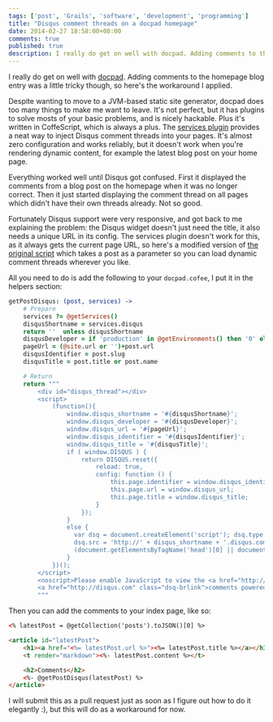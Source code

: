 ```yaml
---
tags: ['post', 'Grails', 'software', 'development', 'programming']
title: "Disqus comment threads on a docpad homepage"
date: 2014-02-27 18:58:00+00:00
comments: true
published: true
description: I really do get on well with docpad. Adding comments to the homepage blog entry was a little tricky though, so here's the workaround I applied.
---
```

I really do get on well with [docpad](http://docpad.org/). Adding comments to the homepage blog entry was a little tricky though, so here's the workaround I applied.

Despite wanting to move to a JVM-based static site generator, docpad does too many things to make me want to leave. It's not perfect, but it has plugins to solve mosts of your basic problems, and is nicely hackable. Plus it's written in CoffeScript, which is always a plus.  The [services plugin](https://github.com/docpad/docpad-plugin-services) provides a neat way to inject Disqus comment threads into your pages. It's almost zero configuration and works reliably, but it doesn't work when you're rendering dynamic content, for example the latest blog post on your home page. 

Everything worked well until Disqus got confused. First it displayed the comments from a blog post on the homepage when it was no longer correct. Then it just started displaying the comment thread on all pages which didn't have their own threads already. Not so good. 

Fortunately Disqus support were very responsive, and got back to me explaining the problem: the Disqus widget doesn't just need the title, it also needs a unique URL in its config. The services plugin doesn't work for this, as it always gets the current page URL, so here's a modified version of [the original script](https://github.com/docpad/docpad-plugin-services/blob/master/src/services.plugin.coffee#L356) which takes a post as a parameter so you can load dynamic comment threads wherever you like.

All you need to do is add the following to your `docpad.cofee`, I put it in the helpers section:

```coffee
getPostDisqus: (post, services) ->
	# Prepare
	services ?= @getServices()
	disqusShortname = services.disqus
	return ''  unless disqusShortname
	disqusDeveloper = if 'production' in @getEnvironments() then '0' else '1'
	pageUrl = (@site.url or '')+post.url
	disqusIdentifier = post.slug
	disqusTitle = post.title or post.name

	# Return
	return """
		<div id="disqus_thread"></div>
		<script>
			(function(){
				window.disqus_shortname = '#{disqusShortname}';
				window.disqus_developer = '#{disqusDeveloper}';
				window.disqus_url = '#{pageUrl}';
				window.disqus_identifier = '#{disqusIdentifier}';
				window.disqus_title = '#{disqusTitle}';
				if ( window.DISQUS ) {
					return DISQUS.reset({
						reload: true,
						config: function () {
							this.page.identifier = window.disqus_identifier;
							this.page.url = window.disqus_url;
							this.page.title = window.disqus_title;
						}
					});
				}
				else {
				  var dsq = document.createElement('script'); dsq.type = 'text/javascript'; dsq.async = true;
				  dsq.src = 'http://' + disqus_shortname + '.disqus.com/embed.js';
				  (document.getElementsByTagName('head')[0] || document.getElementsByTagName('body')[0]).appendChild(dsq);
				}
			})();
		</script>
		<noscript>Please enable JavaScript to view the <a href="http://disqus.com/?ref_noscript">comments powered by Disqus.</a></noscript>
		<a href="http://disqus.com" class="dsq-brlink">comments powered by <span class="logo-disqus">Disqus</span></a>
		"""
```

Then you can add the comments to your index page, like so:

```html
<% latestPost = @getCollection('posts').toJSON()[0] %>

<article id="latestPost">
	<h1><a href="<%= latestPost.url %>"><%= latestPost.title %></a></h1>
	<t render="markdown"><%- latestPost.content %></t>

	<h2>Comments</h2>
	<%- @getPostDisqus(latestPost) %>
</article>
```

I will submit this as a pull request just as soon as I figure out how to do it elegantly :), but this will do as a workaround for now.
